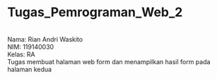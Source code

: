 # Tugas_Pemrograman_Web_2
<br/>Nama: Rian Andri Waskito
<br/>NIM: 119140030
<br/>Kelas: RA
<br/>Tugas membuat halaman web form dan menampilkan hasil form pada halaman kedua

